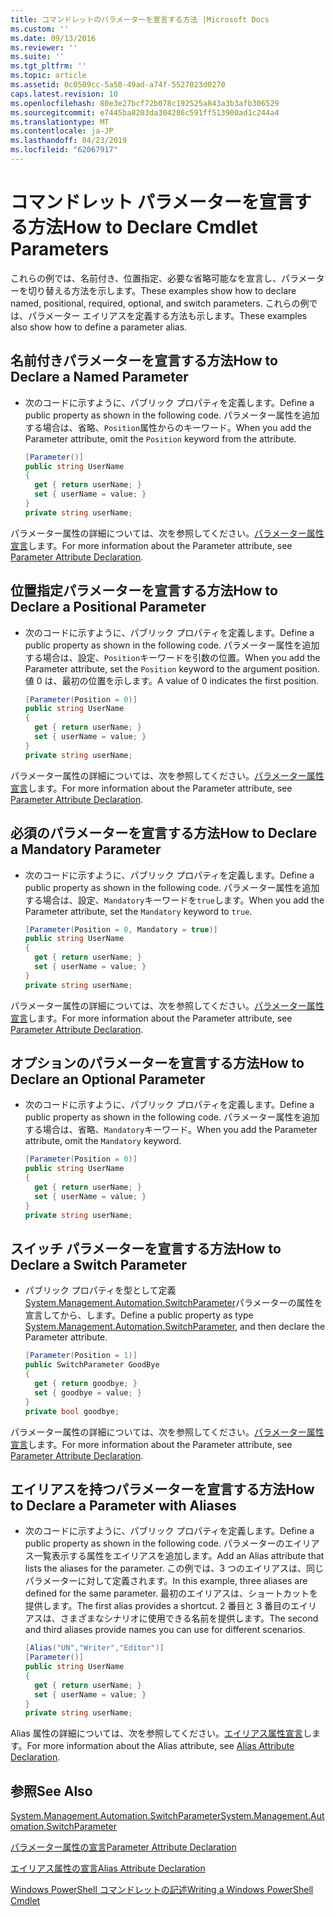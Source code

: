 ```yaml
---
title: コマンドレットのパラメーターを宣言する方法 |Microsoft Docs
ms.custom: ''
ms.date: 09/13/2016
ms.reviewer: ''
ms.suite: ''
ms.tgt_pltfrm: ''
ms.topic: article
ms.assetid: 0c0509cc-5a50-49ad-a74f-5527023d0270
caps.latest.revision: 10
ms.openlocfilehash: 80e3e27bcf72b078c192525a843a3b3afb306529
ms.sourcegitcommit: e7445ba8203da304286c591ff513900ad1c244a4
ms.translationtype: MT
ms.contentlocale: ja-JP
ms.lasthandoff: 04/23/2019
ms.locfileid: "62067917"
---
```

# <a name="how-to-declare-cmdlet-parameters"></a><span data-ttu-id="77db9-102">コマンドレット パラメーターを宣言する方法</span><span class="sxs-lookup"><span data-stu-id="77db9-102">How to Declare Cmdlet Parameters</span></span>

<span data-ttu-id="77db9-103">これらの例では、名前付き、位置指定、必要な省略可能なを宣言し、パラメーターを切り替える方法を示します。</span><span class="sxs-lookup"><span data-stu-id="77db9-103">These examples show how to declare named, positional, required, optional, and switch parameters.</span></span> <span data-ttu-id="77db9-104">これらの例では、パラメーター エイリアスを定義する方法も示します。</span><span class="sxs-lookup"><span data-stu-id="77db9-104">These examples also show how to define a parameter alias.</span></span>

## <a name="how-to-declare-a-named-parameter"></a><span data-ttu-id="77db9-105">名前付きパラメーターを宣言する方法</span><span class="sxs-lookup"><span data-stu-id="77db9-105">How to Declare a Named Parameter</span></span>

- <span data-ttu-id="77db9-106">次のコードに示すように、パブリック プロパティを定義します。</span><span class="sxs-lookup"><span data-stu-id="77db9-106">Define a public property as shown in the following code.</span></span> <span data-ttu-id="77db9-107">パラメーター属性を追加する場合は、省略、`Position`属性からのキーワード。</span><span class="sxs-lookup"><span data-stu-id="77db9-107">When you add the Parameter attribute, omit the `Position` keyword from the attribute.</span></span>

    ```csharp
    [Parameter()]
    public string UserName
    {
      get { return userName; }
      set { userName = value; }
    }
    private string userName;
    ```

<span data-ttu-id="77db9-108">パラメーター属性の詳細については、次を参照してください。[パラメーター属性宣言](./parameter-attribute-declaration.md)します。</span><span class="sxs-lookup"><span data-stu-id="77db9-108">For more information about the Parameter attribute, see [Parameter Attribute Declaration](./parameter-attribute-declaration.md).</span></span>

## <a name="how-to-declare-a-positional-parameter"></a><span data-ttu-id="77db9-109">位置指定パラメーターを宣言する方法</span><span class="sxs-lookup"><span data-stu-id="77db9-109">How to Declare a Positional Parameter</span></span>

- <span data-ttu-id="77db9-110">次のコードに示すように、パブリック プロパティを定義します。</span><span class="sxs-lookup"><span data-stu-id="77db9-110">Define a public property as shown in the following code.</span></span> <span data-ttu-id="77db9-111">パラメーター属性を追加する場合は、設定、`Position`キーワードを引数の位置。</span><span class="sxs-lookup"><span data-stu-id="77db9-111">When you add the Parameter attribute, set the `Position` keyword to the argument position.</span></span> <span data-ttu-id="77db9-112">値 0 は、最初の位置を示します。</span><span class="sxs-lookup"><span data-stu-id="77db9-112">A value of 0 indicates the first position.</span></span>

    ```csharp
    [Parameter(Position = 0)]
    public string UserName
    {
      get { return userName; }
      set { userName = value; }
    }
    private string userName;
    ```

<span data-ttu-id="77db9-113">パラメーター属性の詳細については、次を参照してください。[パラメーター属性宣言](./parameter-attribute-declaration.md)します。</span><span class="sxs-lookup"><span data-stu-id="77db9-113">For more information about the Parameter attribute, see [Parameter Attribute Declaration](./parameter-attribute-declaration.md).</span></span>

## <a name="how-to-declare-a-mandatory-parameter"></a><span data-ttu-id="77db9-114">必須のパラメーターを宣言する方法</span><span class="sxs-lookup"><span data-stu-id="77db9-114">How to Declare a Mandatory Parameter</span></span>

- <span data-ttu-id="77db9-115">次のコードに示すように、パブリック プロパティを定義します。</span><span class="sxs-lookup"><span data-stu-id="77db9-115">Define a public property as shown in the following code.</span></span> <span data-ttu-id="77db9-116">パラメーター属性を追加する場合は、設定、`Mandatory`キーワードを`true`します。</span><span class="sxs-lookup"><span data-stu-id="77db9-116">When you add the Parameter attribute, set the `Mandatory` keyword to `true`.</span></span>

    ```csharp
    [Parameter(Position = 0, Mandatory = true)]
    public string UserName
    {
      get { return userName; }
      set { userName = value; }
    }
    private string userName;
    ```

<span data-ttu-id="77db9-117">パラメーター属性の詳細については、次を参照してください。[パラメーター属性宣言](./parameter-attribute-declaration.md)します。</span><span class="sxs-lookup"><span data-stu-id="77db9-117">For more information about the Parameter attribute, see [Parameter Attribute Declaration](./parameter-attribute-declaration.md).</span></span>

## <a name="how-to-declare-an-optional-parameter"></a><span data-ttu-id="77db9-118">オプションのパラメーターを宣言する方法</span><span class="sxs-lookup"><span data-stu-id="77db9-118">How to Declare an Optional Parameter</span></span>

- <span data-ttu-id="77db9-119">次のコードに示すように、パブリック プロパティを定義します。</span><span class="sxs-lookup"><span data-stu-id="77db9-119">Define a public property as shown in the following code.</span></span> <span data-ttu-id="77db9-120">パラメーター属性を追加する場合は、省略、`Mandatory`キーワード。</span><span class="sxs-lookup"><span data-stu-id="77db9-120">When you add the Parameter attribute, omit the `Mandatory` keyword.</span></span>

    ```csharp
    [Parameter(Position = 0)]
    public string UserName
    {
      get { return userName; }
      set { userName = value; }
    }
    private string userName;
    ```

## <a name="how-to-declare-a-switch-parameter"></a><span data-ttu-id="77db9-121">スイッチ パラメーターを宣言する方法</span><span class="sxs-lookup"><span data-stu-id="77db9-121">How to Declare a Switch Parameter</span></span>

- <span data-ttu-id="77db9-122">パブリック プロパティを型として定義[System.Management.Automation.SwitchParameter](/dotnet/api/System.Management.Automation.SwitchParameter)パラメーターの属性を宣言してから、します。</span><span class="sxs-lookup"><span data-stu-id="77db9-122">Define a public property as type [System.Management.Automation.SwitchParameter](/dotnet/api/System.Management.Automation.SwitchParameter), and then declare the Parameter attribute.</span></span>

    ```csharp
    [Parameter(Position = 1)]
    public SwitchParameter GoodBye
    {
      get { return goodbye; }
      set { goodbye = value; }
    }
    private bool goodbye;
    ```

<span data-ttu-id="77db9-123">パラメーター属性の詳細については、次を参照してください。[パラメーター属性宣言](./parameter-attribute-declaration.md)します。</span><span class="sxs-lookup"><span data-stu-id="77db9-123">For more information about the Parameter attribute, see [Parameter Attribute Declaration](./parameter-attribute-declaration.md).</span></span>

## <a name="how-to-declare-a-parameter-with-aliases"></a><span data-ttu-id="77db9-124">エイリアスを持つパラメーターを宣言する方法</span><span class="sxs-lookup"><span data-stu-id="77db9-124">How to Declare a Parameter with Aliases</span></span>

- <span data-ttu-id="77db9-125">次のコードに示すように、パブリック プロパティを定義します。</span><span class="sxs-lookup"><span data-stu-id="77db9-125">Define a public property as shown in the following code.</span></span> <span data-ttu-id="77db9-126">パラメーターのエイリアス一覧表示する属性をエイリアスを追加します。</span><span class="sxs-lookup"><span data-stu-id="77db9-126">Add an Alias attribute that lists the aliases for the parameter.</span></span> <span data-ttu-id="77db9-127">この例では、3 つのエイリアスは、同じパラメーターに対して定義されます。</span><span class="sxs-lookup"><span data-stu-id="77db9-127">In this example, three aliases are defined for the same parameter.</span></span> <span data-ttu-id="77db9-128">最初のエイリアスは、ショートカットを提供します。</span><span class="sxs-lookup"><span data-stu-id="77db9-128">The first alias provides a shortcut.</span></span> <span data-ttu-id="77db9-129">2 番目と 3 番目のエイリアスは、さまざまなシナリオに使用できる名前を提供します。</span><span class="sxs-lookup"><span data-stu-id="77db9-129">The second and third aliases provide names you can use for different scenarios.</span></span>

    ```csharp
    [Alias("UN","Writer","Editor")]
    [Parameter()]
    public string UserName
    {
      get { return userName; }
      set { userName = value; }
    }
    private string userName;
    ```

<span data-ttu-id="77db9-130">Alias 属性の詳細については、次を参照してください。[エイリアス属性宣言](./alias-attribute-declaration.md)します。</span><span class="sxs-lookup"><span data-stu-id="77db9-130">For more information about the Alias attribute, see [Alias Attribute Declaration](./alias-attribute-declaration.md).</span></span>

## <a name="see-also"></a><span data-ttu-id="77db9-131">参照</span><span class="sxs-lookup"><span data-stu-id="77db9-131">See Also</span></span>

[<span data-ttu-id="77db9-132">System.Management.Automation.SwitchParameter</span><span class="sxs-lookup"><span data-stu-id="77db9-132">System.Management.Automation.SwitchParameter</span></span>](/dotnet/api/System.Management.Automation.SwitchParameter)

[<span data-ttu-id="77db9-133">パラメーター属性の宣言</span><span class="sxs-lookup"><span data-stu-id="77db9-133">Parameter Attribute Declaration</span></span>](./parameter-attribute-declaration.md)

[<span data-ttu-id="77db9-134">エイリアス属性の宣言</span><span class="sxs-lookup"><span data-stu-id="77db9-134">Alias Attribute Declaration</span></span>](./alias-attribute-declaration.md)

[<span data-ttu-id="77db9-135">Windows PowerShell コマンドレットの記述</span><span class="sxs-lookup"><span data-stu-id="77db9-135">Writing a Windows PowerShell Cmdlet</span></span>](./writing-a-windows-powershell-cmdlet.md)
